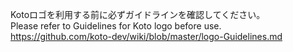 Kotoロゴを利用する前に必ずガイドラインを確認してください。  
Please refer to Guidelines for Koto logo before use.                                               
https://github.com/koto-dev/wiki/blob/master/logo-Guidelines.md
